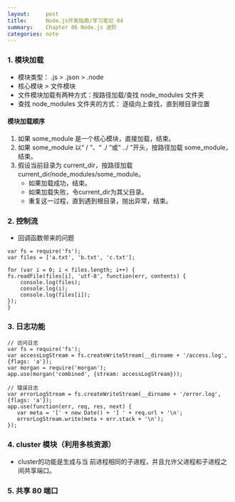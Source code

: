 ```yaml
---
layout:     post
title:      Node.js开发指南/学习笔记 04
summary:    Chapter 06 Node.js 进阶 
categories: note
---
```


### 1. 模块加载

- 模块类型： .js > .json > .node
- 核心模块 > 文件模块
- 文件模块加载有两种方式：按路径加载/查找 node_modules 文件夹
- 查找 node_modules 文件夹的方式： 逐级向上查找，直到根目录位置

#### 模块加载顺序

1. 如果 some_module 是一个核心模块，直接加载，结束。
2. 如果 some_module 以“ / ”、“ ./ ”或“ ../ ”开头，按路径加载 some_module，结束。
3. 假设当前目录为 current_dir，按路径加载 current_dir/node_modules/some_module。
	- 如果加载成功，结束。
	- 如果加载失败，令current_dir为其父目录。
	- 重复这一过程，直到遇到根目录，抛出异常，结束。

### 2. 控制流

- 回调函数带来的问题

```
var fs = require('fs');
var files = ['a.txt', 'b.txt', 'c.txt'];

for (var i = 0; i < files.length; i++) {
fs.readFile(files[i], 'utf-8', function(err, contents) {
	console.log(files);
	console.log(i);
	console.log(files[i]);
});
}
```

### 3. 日志功能

```
// 访问日志
var fs = require('fs');
var accessLogStream = fs.createWriteStream(__dirname + '/access.log', {flags: 'a'});
var morgan = require('morgan');
app.use(morgan('combined', {stream: accessLogStream}));

// 错误日志
var errorLogStream = fs.createWriteStream(__dirname + '/error.log', {flags: 'a'});
app.use(function(err, req, res, next) {
   var meta = '[' + new Date() + '] ' + req.url + '\n';
   errorLogStream.write(meta + err.stack + '\n');
});
```

### 4. cluster 模块（利用多核资源）

- cluster的功能是生成与当
前进程相同的子进程，并且允许父进程和子进程之间共享端口。

### 5. 共享 80 端口














